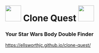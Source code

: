# <img src="https://slackmojis.com/emojis/30922-vader_point/download" width="50"/> Clone Quest <img src="https://slackmojis.com/emojis/69156-vader_point_reverse/download" width="50"/>
### Your Star Wars Body Double Finder

https://ellsworthjc.github.io/clone-quest/